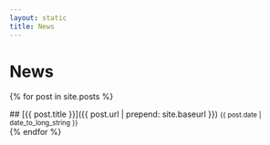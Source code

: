 ```yaml
---
layout: static
title: News
---
```


<h1>News</h1>

{% for post in site.posts %}
<section class="visual-section">
## [{{ post.title }}]({{ post.url | prepend: site.baseurl }}) <small>{{ post.date | date_to_long_string }}</small>
</section>
{% endfor %}
